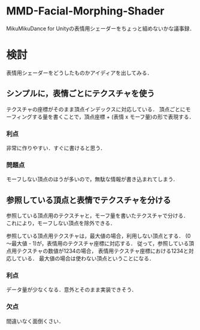 MMD-Facial-Morphing-Shader
==========================

MikuMikuDance for Unityの表情用シェーダーをちょっと組めないかな議事録．

# 検討

表情用シェーダーをどうしたものかアイディアを出してみる．

## シンプルに，表情ごとにテクスチャを使う

テクスチャの座標がそのまま頂点インデックスに対応している．
頂点ごとにモーフィングする量を書くことで，頂点座標 + (表情 x モーフ量)の形で表現する．

### 利点

非常に作りやすい．すぐに書けると思う．

### 問題点

モーフしない頂点のほうが多いので，無駄な情報が書き込まれてしまう．

## 参照している頂点と表情でテクスチャを分ける

参照している頂点用のテクスチャと，モーフ量を書いたテクスチャで分ける．
これにより，モーフしない頂点を除外できる．

参照している頂点用テクスチャは，最大値の場合，利用しない頂点とする．
(0～最大値 - 1)が，表情用のテクスチャ座標に対応する．
従って，参照している頂点用テクスチャの数値が1234の場合，
表情用テクスチャ座標における1234と対応している．
最大値の場合は使わない頂点ということになる．

### 利点
データ量が少なくなる．意外とそのまま実装できそう．

### 欠点
間違いなく面倒くさい．